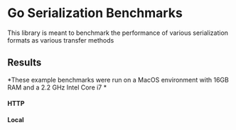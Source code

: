 # Go Serialization Benchmarks

This library is meant to benchmark the performance of various serialization formats as various transfer methods

Results
-------

*These example benchmarks were run on a MacOS environment with 16GB RAM and a 2.2 GHz Intel Core i7 *

#### HTTP

#### Local
